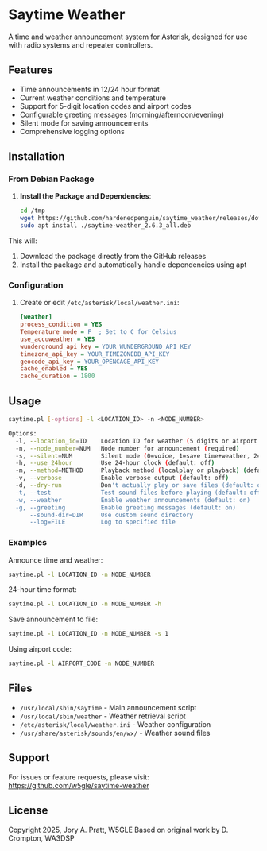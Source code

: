 # Saytime Weather

A time and weather announcement system for Asterisk, designed for use with radio systems and repeater controllers.

## Features

* Time announcements in 12/24 hour format
* Current weather conditions and temperature
* Support for 5-digit location codes and airport codes
* Configurable greeting messages (morning/afternoon/evening)
* Silent mode for saving announcements
* Comprehensive logging options

## Installation

### From Debian Package

1. **Install the Package and Dependencies**:
   ```bash
   cd /tmp
   wget https://github.com/hardenedpenguin/saytime_weather/releases/download/v2.6.3/saytime-weather_2.6.3_all.deb
   sudo apt install ./saytime-weather_2.6.3_all.deb
   ```

This will:
1. Download the package directly from the GitHub releases
2. Install the package and automatically handle dependencies using apt

### Configuration

1. Create or edit `/etc/asterisk/local/weather.ini`:
   ```ini
   [weather]
   process_condition = YES
   Temperature_mode = F  ; Set to C for Celsius
   use_accuweather = YES
   wunderground_api_key = YOUR_WUNDERGROUND_API_KEY
   timezone_api_key = YOUR_TIMEZONEDB_API_KEY
   geocode_api_key = YOUR_OPENCAGE_API_KEY
   cache_enabled = YES
   cache_duration = 1800
   ```

## Usage

```bash
saytime.pl [-options] -l <LOCATION_ID> -n <NODE_NUMBER>

Options:
  -l, --location_id=ID    Location ID for weather (5 digits or airport code)
  -n, --node_number=NUM   Node number for announcement (required)
  -s, --silent=NUM        Silent mode (0=voice, 1=save time+weather, 2=save weather only)
  -h, --use_24hour        Use 24-hour clock (default: off)
  -m, --method=METHOD     Playback method (localplay or playback) (default: localplay)
  -v, --verbose           Enable verbose output (default: off)
  -d, --dry-run           Don't actually play or save files (default: off)
  -t, --test              Test sound files before playing (default: off)
  -w, --weather           Enable weather announcements (default: on)
  -g, --greeting          Enable greeting messages (default: on)
      --sound-dir=DIR     Use custom sound directory
      --log=FILE          Log to specified file
```

### Examples

Announce time and weather:
```bash
saytime.pl -l LOCATION_ID -n NODE_NUMBER
```

24-hour time format:
```bash
saytime.pl -l LOCATION_ID -n NODE_NUMBER -h
```

Save announcement to file:
```bash
saytime.pl -l LOCATION_ID -n NODE_NUMBER -s 1
```

Using airport code:
```bash
saytime.pl -l AIRPORT_CODE -n NODE_NUMBER
```

## Files

* `/usr/local/sbin/saytime` - Main announcement script
* `/usr/local/sbin/weather` - Weather retrieval script
* `/etc/asterisk/local/weather.ini` - Weather configuration
* `/usr/share/asterisk/sounds/en/wx/` - Weather sound files

## Support

For issues or feature requests, please visit:
https://github.com/w5gle/saytime-weather

## License

Copyright 2025, Jory A. Pratt, W5GLE
Based on original work by D. Crompton, WA3DSP

